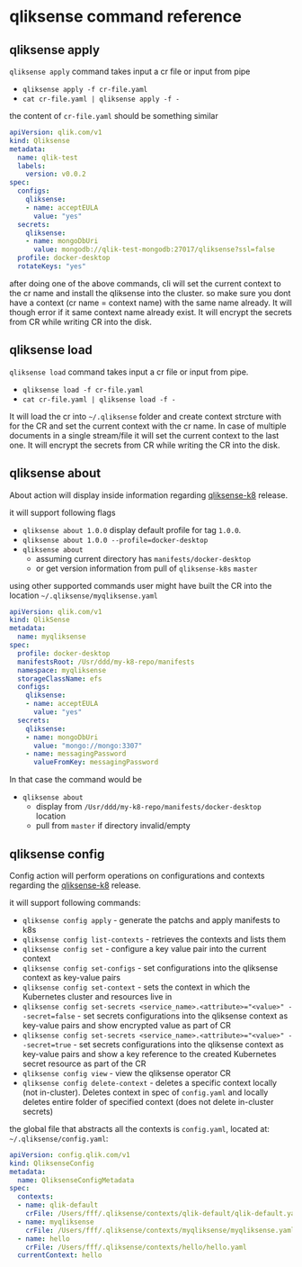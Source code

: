 # qliksense command reference

## qliksense apply

`qliksense apply` command takes input a cr file or input from pipe

- `qliksense apply -f cr-file.yaml`
- `cat cr-file.yaml | qliksense apply -f -`

the content of `cr-file.yaml` should be something similar

```yaml
apiVersion: qlik.com/v1
kind: Qliksense
metadata:
  name: qlik-test
  labels:
    version: v0.0.2
spec:
  configs:
    qliksense:
    - name: acceptEULA
      value: "yes"
  secrets:
    qliksense:
    - name: mongoDbUri
      value: mongodb://qlik-test-mongodb:27017/qliksense?ssl=false
  profile: docker-desktop
  rotateKeys: "yes"
  ```

after doing one of the above commands, cli will set the current context to the cr name and install the qliksense into the cluster. so make sure you dont have a context (cr name = context name) with the same name already. It will though error if it same context name already exist. It will encrypt the secrets from CR while writing CR into the disk.

## qliksense load

`qliksense load` command takes input a cr file or input from pipe.

- `qliksense load -f cr-file.yaml`
- `cat cr-file.yaml | qliksense load -f -`

It will load the cr into `~/.qliksense` folder and create context strcture with for the CR and set the current context with the cr name. In case of multiple documents in a single stream/file it will set the current context to the last one. It will encrypt the secrets from CR while writing the CR into the disk.

## qliksense about

About action will display inside information regarding [qliksense-k8](https://github.com/qlik-oss/qliksense-k8s) release.

it will support following flags

- `qliksense about 1.0.0` display default profile for tag `1.0.0`.
- `qliksense about 1.0.0 --profile=docker-desktop`
- `qliksense about` 
  - assuming current directory has `manifests/docker-desktop`
  - or get version information from pull of `qliksense-k8s` `master`

using other supported commands user might have built the CR into the location `~/.qliksense/myqliksense.yaml`

```yaml
apiVersion: qlik.com/v1
kind: QlikSense
metadata:
  name: myqliksense
spec:
  profile: docker-desktop
  manifestsRoot: /Usr/ddd/my-k8-repo/manifests
  namespace: myqliksense
  storageClassName: efs
  configs:
    qliksense:
    - name: acceptEULA
      value: "yes"
  secrets:
    qliksense:
    - name: mongoDbUri
      value: "mongo://mongo:3307"
    - name: messagingPassword
      valueFromKey: messagingPassword
```

In that case the command would be

- `qliksense about`
   - display from `/Usr/ddd/my-k8-repo/manifests/docker-desktop` location
   - pull from `master` if directory invalid/empty


## qliksense config

Config action will perform operations on configurations and contexts regarding the [qliksense-k8](https://github.com/qlik-oss/qliksense-k8s) release.

it will support following commands:

- `qliksense config apply` - generate the patchs and apply manifests to k8s
- `qliksense config list-contexts` - retrieves the contexts and lists them
- `qliksense config set` - configure a key value pair into the current context
- `qliksense config set-configs` - set configurations into the qliksense context as key-value pairs
- `qliksense config set-context` - sets the context in which the Kubernetes cluster and resources live in
- `qliksense config set-secrets <service_name>.<attribute>="<value>" --secret=false` - set secrets configurations into the qliksense context as key-value pairs and show encrypted value as part of CR
- `qliksense config set-secrets <service_name>.<attribute>="<value>" --secret=true` - set secrets configurations into the qliksense context as key-value pairs and show a key reference to the created Kubernetes secret resource as part of the CR
- `qliksense config view` - view the qliksense operator CR
- `qliksense config delete-context` - deletes a specific context locally (not in-cluster). Deletes context in spec of `config.yaml` and locally deletes entire folder of specified context (does not delete in-cluster secrets)


the global file that abstracts all the contexts is `config.yaml`, located at:  `~/.qliksense/config.yaml`:
```yaml
apiVersion: config.qlik.com/v1
kind: QliksenseConfig
metadata:
  name: QliksenseConfigMetadata
spec:
  contexts:
  - name: qlik-default
    crFile: /Users/fff/.qliksense/contexts/qlik-default/qlik-default.yaml
  - name: myqliksense
    crFile: /Users/fff/.qliksense/contexts/myqliksense/myqliksense.yaml
  - name: hello
    crFile: /Users/fff/.qliksense/contexts/hello/hello.yaml
  currentContext: hello
```